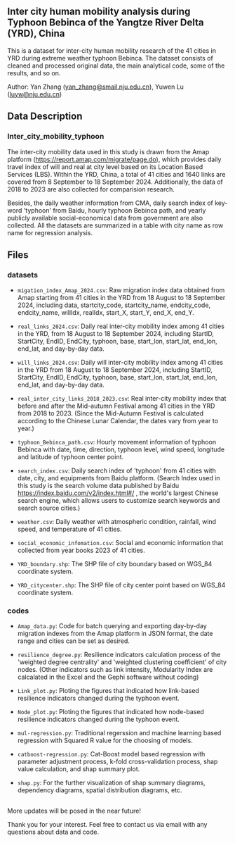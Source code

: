 ## Inter city human mobility analysis during Typhoon Bebinca of the Yangtze River Delta (YRD), China

This is a dataset for inter-city human mobility research of the 41 cities in YRD during extreme weather typhoon Bebinca. The dataset consists of cleaned and processed original data, the main analytical code, some of the results, and so on.

Author: Yan Zhang (yan_zhang@smail.nju.edu.cn), Yuwen Lu (luyw@nju.edu.cn)

## Data Description
### Inter_city_mobility_typhoon
The inter-city mobility data used in this study is drawn from the Amap platform (https://report.amap.com/migrate/page.do), which provides daily travel index of will and real at city level based on its Location Based Services (LBS). Within the YRD, China, a total of 41 cities and 1640 links are covered from 8 September to 18 September 2024. Additionally, the data of 2018 to 2023 are also collected for comparision research.

Besides, the daily weather information from CMA, daily search index of key-word 'typhoon' from Baidu, hourly typhoon Bebinca path, and yearly publicly available social-economical data from government are also collected. All the datasets are summarized in a table with city name as row name for regression analysis.

## Files
### datasets
* `migation_index_Amap_2024.csv`: Raw migration index data obtained from Amap starting from 41 cities in the YRD from 18 August to 18 September 2024, including data, startcity_code, startcity_name, endcity_code, endcity_name, willIdx, realIdx, start_X, start_Y, end_X, end_Y. 

* `real_links_2024.csv`: Daily real inter-city mobility index among 41 cities in the YRD, from 18 August to 18 September 2024, including StartID, StartCity, EndID, EndCity, typhoon, base, start_lon, start_lat, end_lon, end_lat, and day-by-day data. 

* `will_links_2024.csv`: Daily will inter-city mobility index among 41 cities in the YRD from 18 August to 18 September 2024, including StartID, StartCity, EndID, EndCity, typhoon, base, start_lon, start_lat, end_lon, end_lat, and day-by-day data.

* `real_inter_city_links_2018_2023.csv`: Real inter-city mobility index that before and after the Mid-autumn Festival among 41 cities in the YRD from 2018 to 2023. (Since the Mid-Autumn Festival is calculated according to the Chinese Lunar Calendar, the dates vary from year to year.)

* `typhoon_Bebinca_path.csv`: Hourly movement information of typhoon Bebinca with date, time, direction, typhoon level, wind speed, longitude and latitude of typhoon center point.

* `search_index.csv`: Daily search index of 'typhoon' from 41 cities with date, city, and equipments from Baidu platform. (Search Index used in this study is the search volume data published by Baidu https://index.baidu.com/v2/index.html#/ , the world's largest Chinese search engine, which allows users to customize search keywords and search source cities.)

* `weather.csv`: Daily weather with atmospheric condition, rainfall, wind speed, and temperature of 41 cities.

* `social_economic_infomation.csv`: Social and economic information that collected from year books 2023 of 41 cities. 

* `YRD_boundary.shp`: The SHP file of city boundary based on WGS_84 coordinate system. 

* `YRD_citycenter.shp`: The SHP file of city center point based on WGS_84 coordinate system. 

### codes
* `Amap_data.py`: Code for batch querying and exporting day-by-day migration indexes from the Amap platform in JSON format, the date range and cities can be set as desired.

* `resilience_degree.py`: Resilience indicators calculation process of the 'weighted degree centrality' and 'weighted clustering coefficient' of city nodes. (Other indicators such as link intensity, Modularity Index are calcalated in the Excel and the Gephi software without coding)

* `Link_plot.py`:  Ploting the figures that indicated how link-based resilience indicators changed during the typhoon event. 

* `Node_plot.py`:  Ploting the figures that indicated how node-based resilience indicators changed during the typhoon event. 

* `mul-regression.py`: Traditional regerssion and machine learning based regression with Squared R value for the choosing of models.  

* `catboost-regression.py`: Cat-Boost model based regression with parameter adjustment process, k-fold cross-validation process, shap value calculation, and shap summary plot. 

* `shap.py`: For the further visualization of shap summary diagrams, dependency diagrams, spatial distribution diagrams, etc.

##
More updates will be posed in the near future! 

Thank you for your interest. Feel free to contact us via email with any questions about data and code.
